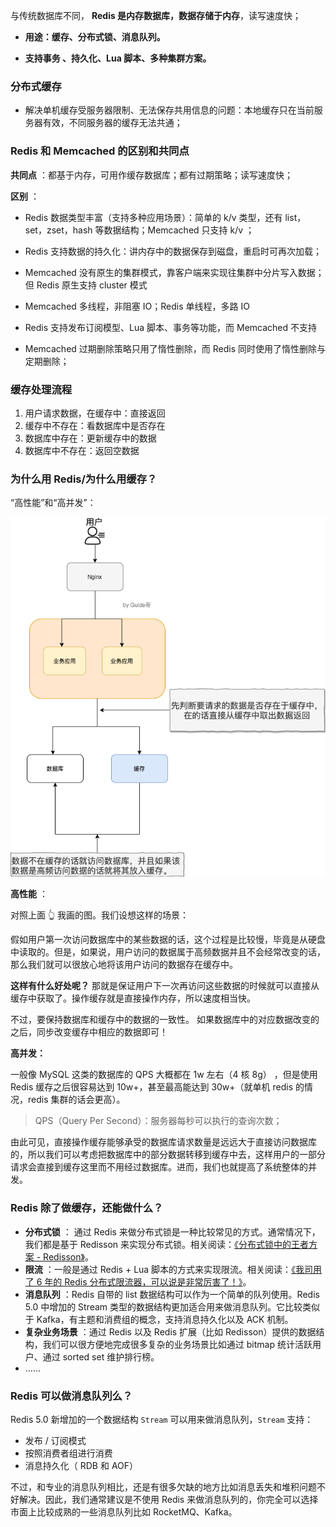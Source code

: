 与传统数据库不同， **Redis 是内存数据库，数据存储于内存**，读写速度快；

- **用途：缓存、分布式锁、消息队列。**

- **支持事务 、持久化、Lua 脚本、多种集群方案。**

### 分布式缓存

- 解决单机缓存受服务器限制、无法保存共用信息的问题：本地缓存只在当前服务器有效，不同服务器的缓存无法共通；

###  Redis 和 Memcached 的区别和共同点

**共同点** ：都基于内存，可用作缓存数据库；都有过期策略；读写速度快；

**区别** ：

- Redis 数据类型丰富（支持多种应用场景）：简单的 k/v 类型，还有 list，set，zset，hash 等数据结构；Memcached 只支持 k/v ；

- Redis 支持数据的持久化：讲内存中的数据保存到磁盘，重启时可再次加载；
- Memcached 没有原生的集群模式，靠客户端来实现往集群中分片写入数据；但 Redis 原生支持 cluster 模式
- Memcached 多线程，非阻塞 IO；Redis 单线程，多路 IO  
- Redis 支持发布订阅模型、Lua 脚本、事务等功能，而 Memcached 不支持
- Memcached 过期删除策略只用了惰性删除，而 Redis 同时使用了惰性删除与定期删除；

### 缓存处理流程

1. 用户请求数据，在缓存中：直接返回
2. 缓存中不存在：看数据库中是否存在
3. 数据库中存在：更新缓存中的数据
4. 数据库中不存在：返回空数据

### 为什么用 Redis/为什么用缓存？

“高性能”和“高并发”：

![](./images/redis-all/使用缓存之后.png)

**高性能** ：

对照上面 👆 我画的图。我们设想这样的场景：

假如用户第一次访问数据库中的某些数据的话，这个过程是比较慢，毕竟是从硬盘中读取的。但是，如果说，用户访问的数据属于高频数据并且不会经常改变的话，那么我们就可以很放心地将该用户访问的数据存在缓存中。

**这样有什么好处呢？** 那就是保证用户下一次再访问这些数据的时候就可以直接从缓存中获取了。操作缓存就是直接操作内存，所以速度相当快。

不过，要保持数据库和缓存中的数据的一致性。 如果数据库中的对应数据改变的之后，同步改变缓存中相应的数据即可！

**高并发：**

一般像 MySQL 这类的数据库的 QPS 大概都在 1w 左右（4 核 8g） ，但是使用 Redis 缓存之后很容易达到 10w+，甚至最高能达到 30w+（就单机 redis 的情况，redis 集群的话会更高）。

> QPS（Query Per Second）：服务器每秒可以执行的查询次数；

由此可见，直接操作缓存能够承受的数据库请求数量是远远大于直接访问数据库的，所以我们可以考虑把数据库中的部分数据转移到缓存中去，这样用户的一部分请求会直接到缓存这里而不用经过数据库。进而，我们也就提高了系统整体的并发。

### Redis 除了做缓存，还能做什么？

- **分布式锁** ： 通过 Redis 来做分布式锁是一种比较常见的方式。通常情况下，我们都是基于 Redisson 来实现分布式锁。相关阅读：[《分布式锁中的王者方案 - Redisson》](https://mp.weixin.qq.com/s/CbnPRfvq4m1sqo2uKI6qQw)。
- **限流** ：一般是通过 Redis + Lua 脚本的方式来实现限流。相关阅读：[《我司用了 6 年的 Redis 分布式限流器，可以说是非常厉害了！》](https://mp.weixin.qq.com/s/kyFAWH3mVNJvurQDt4vchA)。
- **消息队列** ：Redis 自带的 list 数据结构可以作为一个简单的队列使用。Redis 5.0 中增加的 Stream 类型的数据结构更加适合用来做消息队列。它比较类似于 Kafka，有主题和消费组的概念，支持消息持久化以及 ACK 机制。
- **复杂业务场景** ：通过 Redis 以及 Redis 扩展（比如 Redisson）提供的数据结构，我们可以很方便地完成很多复杂的业务场景比如通过 bitmap 统计活跃用户、通过 sorted set 维护排行榜。
- ......

### Redis 可以做消息队列么？

Redis 5.0 新增加的一个数据结构 `Stream` 可以用来做消息队列，`Stream` 支持：

- 发布 / 订阅模式
- 按照消费者组进行消费
- 消息持久化（ RDB 和 AOF）

不过，和专业的消息队列相比，还是有很多欠缺的地方比如消息丢失和堆积问题不好解决。因此，我们通常建议是不使用 Redis 来做消息队列的，你完全可以选择市面上比较成熟的一些消息队列比如 RocketMQ、Kafka。
